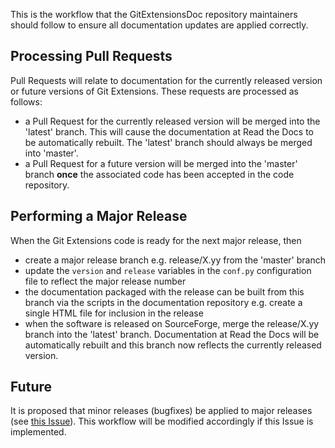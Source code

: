 This is the workflow that the GitExtensionsDoc repository maintainers should follow to ensure all documentation updates are applied correctly.

## Processing Pull Requests
Pull Requests will relate to documentation for the currently released version or future versions of Git Extensions. These requests are processed as follows:
- a Pull Request for the currently released version will be merged into the 'latest' branch. This will cause the documentation at Read the Docs to be automatically rebuilt. The 'latest' branch should always be merged into 'master'. 
- a Pull Request for a future version will be merged into the 'master' branch **once** the associated code has been accepted in the code repository.

## Performing a Major Release
When the Git Extensions code is ready for the next major release, then
- create a major release branch e.g. release/X.yy from the 'master' branch
- update the ``version`` and ``release`` variables in the ``conf.py`` configuration file to reflect the major release number
- the documentation packaged with the release can be built from this branch via the scripts in the documentation repository e.g. create a single HTML file for inclusion in the release
- when the software is released on SourceForge, merge the release/X.yy branch into the 'latest' branch. Documentation at Read the Docs will be automatically rebuilt and this branch now reflects the currently released version.

## Future
It is proposed that minor releases (bugfixes) be applied to major releases (see [this Issue](https://github.com/gitextensions/gitextensions/issues/1458)). This workflow will be modified accordingly if this Issue is implemented.
